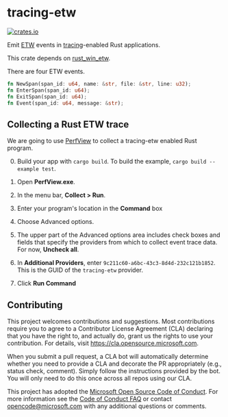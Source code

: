 # tracing-etw

[![crates.io](https://img.shields.io/crates/v/tracing-etw.svg)](https://crates.io/crates/tracing-etw)

Emit [ETW](https://docs.microsoft.com/en-us/windows/win32/etw/about-event-tracing) events in [tracing](https://tracing.rs)-enabled Rust applications.

This crate depends on [rust_win_etw](https://github.com/microsoft/rust_win_etw).

There are four ETW events.
```rust
fn NewSpan(span_id: u64, name: &str, file: &str, line: u32);
fn EnterSpan(span_id: u64);
fn ExitSpan(span_id: u64);
fn Event(span_id: u64, message: &str);
```

## Collecting a Rust ETW trace

We are going to use [PerfView](https://github.com/microsoft/perfview) to collect a tracing-etw enabled Rust program.

0. Build your app with `cargo build`. To build the example, `cargo build --example test`.

1. Open **PerfView.exe**.

2. In the menu bar, **Collect > Run**.

3. Enter your program's location in the **Command** box

4. Choose Advanced options.

5. The upper part of the Advanced options area includes check boxes and fields that specify the providers from which to collect event trace data. For now, **Uncheck all**.

6. In **Additional Providers**, enter `9c211c60-a6bc-43c3-8d4d-232c121b1852`. This is the GUID of the `tracing-etw` provider.

7. Click **Run Command**

## Contributing

This project welcomes contributions and suggestions.  Most contributions require you to agree to a
Contributor License Agreement (CLA) declaring that you have the right to, and actually do, grant us
the rights to use your contribution. For details, visit https://cla.opensource.microsoft.com.

When you submit a pull request, a CLA bot will automatically determine whether you need to provide
a CLA and decorate the PR appropriately (e.g., status check, comment). Simply follow the instructions
provided by the bot. You will only need to do this once across all repos using our CLA.

This project has adopted the [Microsoft Open Source Code of Conduct](https://opensource.microsoft.com/codeofconduct/).
For more information see the [Code of Conduct FAQ](https://opensource.microsoft.com/codeofconduct/faq/) or
contact [opencode@microsoft.com](mailto:opencode@microsoft.com) with any additional questions or comments.
